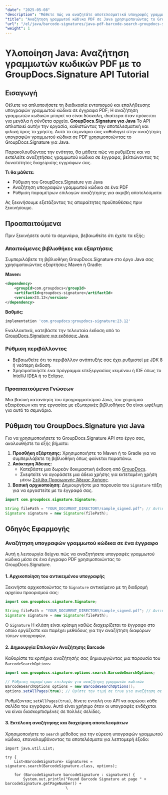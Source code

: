 ```yaml
---
"date": "2025-05-08"
"description": "Μάθετε πώς να αναζητάτε αποτελεσματικά υπογραφές γραμμωτού κώδικα σε PDF με Java και το GroupDocs.Signature API. Βελτιώστε τις δεξιότητές σας στη διαχείριση εγγράφων."
"title": "Αναζήτηση γραμμωτού κώδικα PDF σε Java χρησιμοποιώντας το GroupDocs.Signature API&#58; Ένας πλήρης οδηγός"
"url": "/el/java/barcode-signatures/java-pdf-barcode-search-groupdocs-signature-api/"
"weight": 1
---
```


# Υλοποίηση Java: Αναζήτηση γραμμωτών κωδικών PDF με το GroupDocs.Signature API Tutorial

## Εισαγωγή

Θέλετε να απλοποιήσετε τη διαδικασία εντοπισμού και επαλήθευσης υπογραφών γραμμωτού κώδικα σε έγγραφα PDF; Η αναζήτηση γραμμωτών κωδικών μπορεί να είναι δύσκολη, ιδιαίτερα όταν πρόκειται για μεγάλα ή σύνθετα αρχεία. **GroupDocs.Signature για Java** Το API απλοποιεί αυτήν την εργασία, καθιστώντας την αποτελεσματική και φιλική προς το χρήστη. Αυτό το σεμινάριο σας καθοδηγεί στην αναζήτηση υπογραφών γραμμωτού κώδικα σε PDF χρησιμοποιώντας το GroupDocs.Signature για Java.

Παρακολουθώντας την ενότητα, θα μάθετε πώς να ρυθμίζετε και να εκτελείτε αναζητήσεις γραμμωτού κώδικα σε έγγραφα, βελτιώνοντας τις δυνατότητες διαχείρισης εγγράφων σας.

**Τι θα μάθετε:**
- Ρύθμιση του GroupDocs.Signature για Java
- Αναζήτηση υπογραφών γραμμωτού κώδικα σε ένα PDF
- Ρύθμιση παραμέτρων επιλογών αναζήτησης για ακριβή αποτελέσματα

Ας ξεκινήσουμε εξετάζοντας τις απαραίτητες προϋποθέσεις πριν ξεκινήσουμε.

## Προαπαιτούμενα

Πριν ξεκινήσετε αυτό το σεμινάριο, βεβαιωθείτε ότι έχετε τα εξής:

### Απαιτούμενες βιβλιοθήκες και εξαρτήσεις

Συμπεριλάβετε τη βιβλιοθήκη GroupDocs.Signature στο έργο Java σας χρησιμοποιώντας εξαρτήσεις Maven ή Gradle:

**Maven:**
```xml
<dependency>
    <groupId>com.groupdocs</groupId>
    <artifactId>groupdocs-signature</artifactId>
    <version>23.12</version>
</dependency>
```

**Βαθμός:**
```gradle
implementation 'com.groupdocs:groupdocs-signature:23.12'
```

Εναλλακτικά, κατεβάστε την τελευταία έκδοση από το [GroupDocs.Signature για εκδόσεις Java](https://releases.groupdocs.com/signature/java/).

### Ρύθμιση περιβάλλοντος
- Βεβαιωθείτε ότι το περιβάλλον ανάπτυξής σας έχει ρυθμιστεί με JDK 8 ή νεότερη έκδοση.
- Χρησιμοποιήστε ένα πρόγραμμα επεξεργασίας κειμένου ή IDE όπως το IntelliJ IDEA ή το Eclipse.

### Προαπαιτούμενα Γνώσεων
Μια βασική κατανόηση του προγραμματισμού Java, του χειρισμού εξαιρέσεων και της εργασίας με εξωτερικές βιβλιοθήκες θα είναι ωφέλιμη για αυτό το σεμινάριο.

## Ρύθμιση του GroupDocs.Signature για Java

Για να χρησιμοποιήσετε το GroupDocs.Signature API στο έργο σας, ακολουθήστε τα εξής βήματα:

1. **Προσθήκη εξάρτησης:** Χρησιμοποιήστε το Maven ή το Gradle για να συμπεριλάβετε τη βιβλιοθήκη όπως φαίνεται παραπάνω.
2. **Απόκτηση Άδειας:**
   - Κατεβάστε μια δωρεάν δοκιμαστική έκδοση από [GroupDocs](https://releases.groupdocs.com/signature/java/).
   - Σκεφτείτε να αγοράσετε μια άδεια χρήσης για εκτεταμένη χρήση μέσω [Σελίδα Προσωρινής Άδειας Χρήσης](https://purchase.groupdocs.com/temporary-license/).
3. **Βασική αρχικοποίηση:** Δημιουργήστε μια παρουσία του `Signature` τάξη για να εργαστείτε με το έγγραφό σας.

```java
import com.groupdocs.signature.Signature;

String filePath = "YOUR_DOCUMENT_DIRECTORY/sample_signed.pdf"; // Αντικατάσταση με την πραγματική διαδρομή αρχείου
Signature signature = new Signature(filePath);
```

## Οδηγός Εφαρμογής

### Αναζήτηση υπογραφών γραμμωτού κώδικα σε ένα έγγραφο

Αυτή η λειτουργία δείχνει πώς να αναζητήσετε υπογραφές γραμμωτού κώδικα μέσα σε ένα έγγραφο PDF χρησιμοποιώντας το GroupDocs.Signature.

#### 1. Αρχικοποίηση του αντικειμένου υπογραφής
Ξεκινήστε αρχικοποιώντας το `Signature` αντικείμενο με τη διαδρομή αρχείου προορισμού σας:

```java
import com.groupdocs.signature.Signature;

String filePath = "YOUR_DOCUMENT_DIRECTORY/sample_signed.pdf"; // Αντικατάσταση με την πραγματική διαδρομή αρχείου
Signature signature = new Signature(filePath);
```
Ο `Signature` Η κλάση είναι κρίσιμη καθώς διαχειρίζεται το έγγραφο στο οποίο εργάζεστε και παρέχει μεθόδους για την αναζήτηση διαφόρων τύπων υπογραφών.

#### 2. Δημιουργία Επιλογών Αναζήτησης Barcode
Καθορίστε τα κριτήρια αναζήτησής σας δημιουργώντας μια παρουσία του `BarcodeSearchOptions`:

```java
import com.groupdocs.signature.options.search.BarcodeSearchOptions;

// Ρύθμιση παραμέτρων επιλογών για αναζήτηση γραμμωτών κωδικών
BarcodeSearchOptions options = new BarcodeSearchOptions();
options.setAllPages(true); // Ορίστε την τιμή σε true για αναζήτηση σε όλες τις σελίδες, προσαρμόστε την όπως απαιτείται
```
Ρυθμίζοντας `setAllPages(true)`, δίνετε εντολή στο API να σαρώσει κάθε σελίδα του εγγράφου. Αυτό είναι χρήσιμο όταν οι υπογραφές ενδέχεται να είναι διασκορπισμένες σε πολλές σελίδες.

#### 3. Εκτέλεση αναζήτησης και διαχείριση αποτελεσμάτων
Χρησιμοποιήστε το `search` μέθοδος για την εύρεση υπογραφών γραμμωτού κώδικα, επαναλαμβάνοντας τα αποτελέσματα για λεπτομερή έξοδο:

```java\import com.groupdocs.signature.domain.signatures.BarcodeSignature;
import java.util.List;

try {
    List<BarcodeSignature> signatures = signature.search(BarcodeSignature.class, options);
    
    for (BarcodeSignature barcodeSignature : signatures) {
        System.out.println("Found Barcode Signature at page " + barcodeSignature.getPageNumber() +
                           \